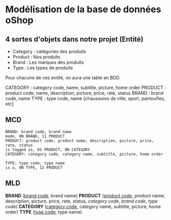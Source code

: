 # Modélisation de la base de données oShop

## 4 sortes d'objets dans notre projet (Entité)
- Category : catégories des produits
- Product : Nos produits
- Brand : Les marques des produits
- Type : Les types de produits

Pour chacune de ces entité, on aura une table en BDD.

CATEGORY : category code, name, subtitle, picture, home order
PRODUCT : product code, name, description, picture, price, rate, status
BRAND : brand code, name
TYPE : type code, name [chaussures de ville, sport, pantoufles, etc]

## MCD

```
BRAND: brand code, brand name
made, 0N BRAND, 11 PRODUCT
PRODUCT: product code, product name, description, picture, price, rate, status
is tagged as, 01 PRODUCT, 0N CATEGORY
CATEGORY: category code, category name, subtitle, picture, home order

TYPE: type code, type name
is a, 0N TYPE, 11 PRODUCT
```

## MLD

**BRAND** (<ins>brand code</ins>, brand name)
**PRODUCT** (<ins>product code</ins>, product name, description, picture, price, rate, status, _category code_, _brand code_, _type code_)
**CATEGORY** (<ins>category code</ins>, category name, subtitle, picture, home order)
**TYPE** (<ins>type code</ins>, type name)
